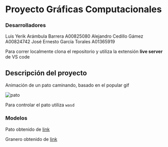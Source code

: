 # Proyecto Gráficas Computacionales

### Desarrolladores ###

Luis Yerik Arámbula Barrera A00825080
Alejandro Cedillo Gámez A00824742
José Ernesto García Torales A01365919

Para correr localmente clona el repositorio y utiliza la extensión __live server__ de VS code


## Descripción del proyecto

Animación de un pato caminando, basado en el popular gif

![pato](https://c.tenor.com/A-dUfi3bkMoAAAAi/pato-juan.gif)

Para controlar el pato utiliza 
`wasd`


### Modelos ###
Pato obtenido de [link](https://sketchfab.com/3d-models/duck-b78442de2bc542ef9393608c40664aa1)

Granero obtenido de [link](https://sketchfab.com/3d-models/farm-barn-b930b48e99934f698c52b92f4ec1e51a)
